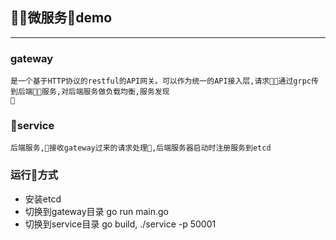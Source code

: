 ## 微服务demo 
---
### gateway   
    是一个基于HTTP协议的restful的API网关。可以作为统一的API接入层,请求通过grpc传到后端服务,对后端服务做负载均衡,服务发现
    

### service   
    后端服务,接收gateway过来的请求处理,后端服务器启动时注册服务到etcd   


### 运行方式

- 安装etcd   
- 切换到gateway目录 go run main.go
- 切换到service目录 go build, ./service -p 50001  
